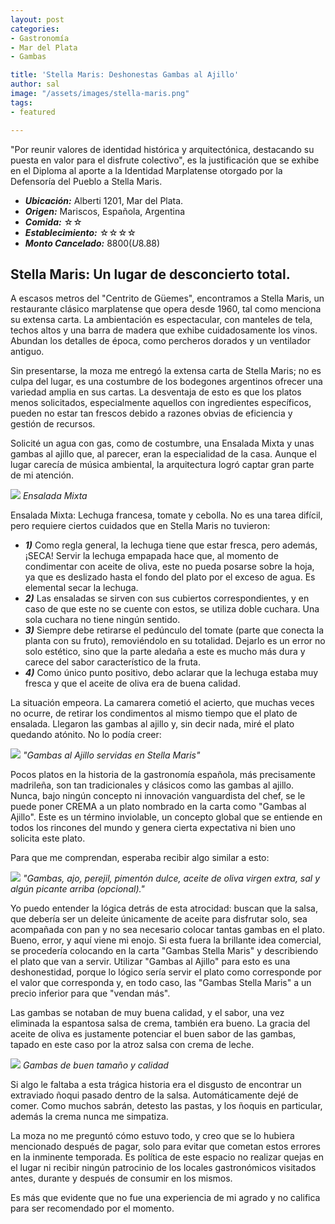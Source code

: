 ```yaml
---
layout: post
categories:
- Gastronomía
- Mar del Plata
- Gambas

title: 'Stella Maris: Deshonestas Gambas al Ajillo'
author: sal
image: "/assets/images/stella-maris.png"
tags:
- featured

---
```

"Por reunir valores de identidad histórica y arquitectónica, destacando su puesta en valor para el disfrute colectivo", es la justificación que se exhibe en el Diploma al aporte a la Identidad Marplatense otorgado por la Defensoría del Pueblo a Stella Maris.

* **_Ubicación:_** Alberti 1201, Mar del Plata.
* **_Origen:_** Mariscos, Española, Argentina
* **_Comida:_** ☆☆
* **_Establecimiento:_** ☆☆☆☆
* **_Monto Cancelado:_** $8800 (U$8.88)
  
## Stella Maris: Un lugar de desconcierto total.

A escasos metros del "Centrito de Güemes", encontramos a Stella Maris, un restaurante clásico marplatense que opera desde 1960, tal como menciona su extensa carta. La ambientación es espectacular, con manteles de tela, techos altos y una barra de madera que exhibe cuidadosamente los vinos. Abundan los detalles de época, como percheros dorados y un ventilador antiguo.

Sin presentarse, la moza me entregó la extensa carta de Stella Maris; no es culpa del lugar, es una costumbre de los bodegones argentinos ofrecer una variedad amplia en sus cartas. La desventaja de esto es que los platos menos solicitados, especialmente aquellos con ingredientes específicos, pueden no estar tan frescos debido a razones obvias de eficiencia y gestión de recursos.

Solicité un agua con gas, como de costumbre, una Ensalada Mixta y unas gambas al ajillo que, al parecer, eran la especialidad de la casa. Aunque el lugar carecía de música ambiental, la arquitectura logró captar gran parte de mi atención.

![](/assets/images/ensalada-mixta.jpg)
_Ensalada Mixta_

Ensalada Mixta: Lechuga francesa, tomate y cebolla. No es una tarea difícil, pero requiere ciertos cuidados que en Stella Maris no tuvieron:
* **_1)_** Como regla general, la lechuga tiene que estar fresca, pero además, ¡SECA! Servir la lechuga empapada hace que, al momento de condimentar con aceite de oliva, este no pueda posarse sobre la hoja, ya que es deslizado hasta el fondo del plato por el exceso de agua. Es elemental secar la lechuga.
* **_2)_** Las ensaladas se sirven con sus cubiertos correspondientes, y en caso de que este no se cuente con estos, se utiliza doble cuchara. Una sola cuchara no tiene ningún sentido.
* **_3)_** Siempre debe retirarse el pedúnculo del tomate (parte que conecta la planta con su fruto), removiéndolo en su totalidad. Dejarlo es un error no solo estético, sino que la parte aledaña a este es mucho más dura y carece del sabor característico de la fruta.
* **_4)_** Como único punto positivo, debo aclarar que la lechuga estaba muy fresca y que el aceite de oliva era de buena calidad.

La situación empeora. La camarera cometió el acierto, que muchas veces no ocurre, de retirar los condimentos al mismo tiempo que el plato de ensalada. Llegaron las gambas al ajillo y, sin decir nada, miré el plato quedando atónito. No lo podía creer:

![](/assets/images/gambas-crema.jpg)
_"Gambas al Ajillo servidas en Stella Maris"_

Pocos platos en la historia de la gastronomía española, más precisamente madrileña, son tan tradicionales y clásicos como las gambas al ajillo. Nunca, bajo ningún concepto ni innovación vanguardista del chef, se le puede poner CREMA a un plato nombrado en la carta como "Gambas al Ajillo". Este es un término inviolable, un concepto global que se entiende en todos los rincones del mundo y genera cierta expectativa ni bien uno solicita este plato.

Para que me comprendan, esperaba recibir algo similar a esto:

![](/assets/images/gambas.png)
_"Gambas, ajo, perejil, pimentón dulce, aceite de oliva virgen extra, sal y algún picante arriba (opcional)."_

Yo puedo entender la lógica detrás de esta atrocidad: buscan que la salsa, que debería ser un deleite únicamente de aceite para disfrutar solo, sea acompañada con pan y no sea necesario colocar tantas gambas en el plato. Bueno, error, y aquí viene mi enojo. Si esta fuera la brillante idea comercial, se procedería colocando en la carta "Gambas Stella Maris" y describiendo el plato que van a servir. Utilizar "Gambas al Ajillo" para esto es una deshonestidad, porque lo lógico sería servir el plato como corresponde por el valor que corresponda y, en todo caso, las "Gambas Stella Maris" a un precio inferior para que "vendan más".

Las gambas se notaban de muy buena calidad, y el sabor, una vez eliminada la espantosa salsa de crema, también era bueno. La gracia del aceite de oliva es justamente potenciar el buen sabor de las gambas, tapado en este caso por la atroz salsa con crema de leche.

![](/assets/images/gamba.jpg)
_Gambas de buen tamaño y calidad_

Si algo le faltaba a esta trágica historia era el disgusto de encontrar un extraviado ñoqui pasado dentro de la salsa. Automáticamente dejé de comer. Como muchos sabrán, detesto las pastas, y los ñoquis en particular, además la crema nunca me simpatiza.

La moza no me preguntó cómo estuvo todo, y creo que se lo hubiera mencionado después de pagar, solo para evitar que cometan estos errores en la inminente temporada. Es política de este espacio no realizar quejas en el lugar ni recibir ningún patrocinio de los locales gastronómicos visitados antes, durante y después de consumir en los mismos.

Es más que evidente que no fue una experiencia de mi agrado y no califica para ser recomendado por el momento.
